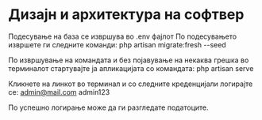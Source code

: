 # Дизајн и архитектура на софтвер

Подесување на база се извршува во .env фајлот
По подесувањето извршете ги следните команди:
php artisan migrate:fresh --seed

По извршување на командата и без појавување на некаква грешка во терминалот стартувајте ја апликацијата со командата:
php artisan serve

Кликнете на линкот во терминал и со следните креденцијали логирајте се:
admin@mail.com
admin123

По успешно логирање може да ги разгледате податоците.
